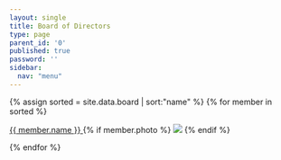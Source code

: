 ```yaml
---
layout: single
title: Board of Directors
type: page
parent_id: '0'
published: true
password: ''
sidebar:
  nav: "menu"
---
```


{% assign sorted = site.data.board | sort:"name" %}
{% for member in sorted %}
  <p style="margin-top: 1em;"><a href="mailto:{{ member.email }}">
    {{ member.name }}
  </a>
  {% if member.photo %}
  <img class="align-left" src="{{ member.photo }}">
  {% endif %}
  </p>
  <div style="clear: both"></div>
{% endfor %}
